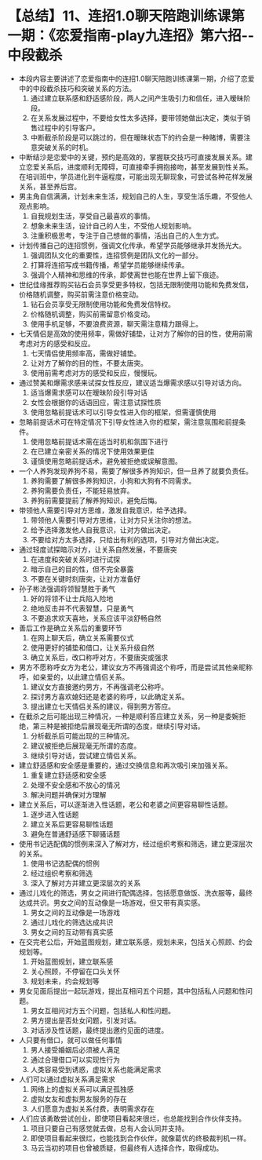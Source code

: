 # 【总结】11、连招1.0聊天陪跑训练课第一期：《恋爱指南-play九连招》第六招--中段截杀

-   本段内容主要讲述了恋爱指南中的连招1.0聊天陪跑训练课第一期，介绍了恋爱中的中段截杀技巧和突破关系的方法。
    1.  通过建立联系感和舒适感阶段，两人之间产生吸引力和信任，进入暧昧阶段。
    2.  在关系发展过程中，不要给女性太多选择，要带领她做出决定，类似于销售过程中的引导客户。
    3.  中断截杀阶段是可以跳过的，但在暧昧状态下的约会是一种赌博，需要注意突破关系的时机。
-   中断结沙是恋爱中的关键，预约是高效的，掌握联交技巧可直接发展关系。建立恋爱关系后，进度顺利无障碍，可直接牵手拥抱接吻，甚至发展到性关系。在培训班中，学员进化到牛逼程度，可能出现无聊现象，可尝试各种花样发展关系，甚至养后宫。
-   男主角自信满满，计划未来生活，规划自己的人生，享受生活乐趣，不受他人观点影响。
    1.  自我规划生活，享受自己最喜欢的事情。
    2.  想象未来生活，设计自己的人生，不受他人规划影响。
    3.  注重积极思考，专注于自己想做的事情，活出自己的人生方式。
-   计划传播自己的连招惯例，强调文化传承，希望学员能够继承并发扬光大。
    1.  强调团队文化的重要性，连招惯例是团队文化的一部分。
    2.  打算将连招写成书籍传播，希望学员能够继续传承。
    3.  强调个人精神和思维的传承，即使离世也能在世界上留下痕迹。
-   世纪佳缘推荐购买钻石会员享受更多特权，包括无限制使用功能和免费发信，价格随机调整，购买前需注意价格变动。
    1.  钻石会员享受无限制使用功能和免费发信特权。
    2.  价格随机调整，购买前需留意价格变动。
    3.  使用手机足够，不要浪费资源，聊天需注意精力跟得上。
-   七天情侣是高效的使用频率，需做好铺垫，让对方了解你的目的性，使用前需考虑对方的感受和反应。
    1.  七天情侣使用频率高，需做好铺垫。
    2.  让对方了解你的目的性，不要太唐突。
    3.  使用前需考虑对方的感受和反应，慢慢玩。
-   通过赞美和爆需求感来试探女性反应，建议适当爆需求感以引导对话方向。
    1.  适当爆需求感可以在暧昧阶段引导对话
    2.  女性会根据你的话语回应，需注意试探性质
    3.  使用忽略前提话术可以引导女性进入你的框架，但需谨慎使用
-   忽略前提话术可在特定情况下引导女性进入你的框架，需注意氛围和前提条件。
    1.  使用忽略前提话术需在适当时机和氛围下进行
    2.  在已建立亲密关系的情况下使用效果更佳
    3.  谨慎使用忽略前提话术，避免被拒绝或误解意图。
-   一个人养狗发现养狗不易，需要了解很多养狗知识，但一旦养了就要负责任。
    1.  养狗需要了解很多养狗知识，小狗和大狗有不同需求。
    2.  养狗需要负责任，不能轻易放弃。
    3.  养狗前需要提前了解养狗知识，避免后悔。
-   带领他人需要引导对方思维，激发自我意识，给予选择。
    1.  带领他人需要引导对方思维，让对方只关注你的想法。
    2.  给予选择激发他人自我意识，让对方做出决定。
    3.  不要给对方太多选择，只给出有利的选项，引导对方做出决定。
-   通过轻度试探暗示对方，让关系自然发展，不要唐突
    1.  在进度和突破关系时进行试探
    2.  暗示自己的目的性，但不完全暴露
    3.  不要在关键时刻唐突，让对方准备好
-   孙子彬法强调将领智慧胜于勇气
    1.  好的将领不让士兵陷入险地
    2.  绝地反击并不代表智慧，只是勇气
    3.  不要追求欢天喜地，关系应该平淡舒畅自然
-   善后工作是确立关系后的重要环节
    1.  在网上聊天后，确立关系需要仪式
    2.  使用更好的铺垫和借口，让关系升级自然
    3.  确立关系后，改口称呼对方，不要唐突或强求
-   男方不愿称呼女方为老公，建议女方不再强调这个称呼，而是尝试其他亲昵称呼，如亲爱的，以此建立情侣关系。
    1.  建议女方直接邀约男方，不再强调老公称呼。
    2.  探讨男方喜欢媳妇还是老婆的称呼，以此确定关系。
    3.  提出建立七天情侣关系的建议，得到男方答应。
-   在截杀之后可能出现三种情况，一种是顺利答应建立关系，另一种是委婉拒绝，第三种是被拒绝后展现毫无所谓的态度，继续引导对话。
    1.  分析截杀后可能出现的三种情况。
    2.  建议被拒绝后展现毫无所谓的态度。
    3.  继续引导对话，尝试建立情侣关系。
-   建立舒适感和安全感是重要的，通过交换信息和再次吸引来加强关系。
    1.  重复建立舒适感和安全感
    2.  处理不安全感和不放心的情况
    3.  解决问题并确保对方理解
-   建立关系后，可以逐渐进入性话题，老公和老婆之间更容易聊性话题。
    1.  逐步进入性话题
    2.  建立关系后更容易聊性话题
    3.  避免在普通舒适感下聊骚话题
-   使用书记选配偶的惯例来深入了解对方，经过组织考察和筛选，建立更深层次的关系。
    1.  使用书记选配偶的惯例
    2.  经过组织考察和筛选
    3.  深入了解对方并建立更深层次的关系
-   通过儿戏化的筛选，男女之间进行配偶选择，包括愿意做饭、洗衣服等，最终达成共识。男女之间的互动像是一场游戏，但又带有真实感。
    1.  男女之间的互动像是一场游戏
    2.  通过儿戏化的筛选达成共识
    3.  男女之间的互动带有真实感
-   在交完老公后，开始蓝图规划，建立联系感，规划未来，包括关心照顾、约会规划等。
    1.  开始蓝图规划，建立联系感
    2.  关心照顾，不停留在口头关怀
    3.  规划未来，约会规划等
-   男女见面后提出一起玩游戏，提出互相问五个问题，其中包括私人问题和性问题。
    1.  男女互相问对方五个问题，包括私人和性问题。
    2.  男方提出是否处女问题，引发对话。
    3.  对话涉及性话题，最终提出邀约见面的进度。
-   人只要有借口，就可以做任何事情
    1.  男人接受婚姻后必须被人满足
    2.  通过合理借口可以实现性行为
    3.  人类容易受到诱惑，虚拟关系也能满足需求
-   人们可以通过虚拟关系满足需求
    1.  网络上的虚拟关系可以满足孤独感
    2.  虚拟女友和虚拟男友服务的存在
    3.  人们愿意为虚拟关系付费，表明需求存在
-   人们应该勇敢尝试创业，即使项目看起来很烂，也总能找到合作伙伴支持。
    1.  项目只要自己有感觉就去做，总有人会认同并支持。
    2.  即使项目看起来很烂，也能找到合作伙伴，就像葛优的终极裁判机一样。
    3.  马云当初的项目也曾被质疑，但最终有人选择合作，取得成功。